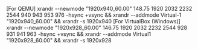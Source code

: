 [For QEMU]
xrandr --newmode "1920x940_60.00"  148.75  1920 2032 2232 2544  940 943 953 976 -hsync +vsync && xrandr --addmode Virtual-1 "1920x940_60.00" && xrandr -s 1920x940
[For VirtualBox (Windows)]
xrandr --newmode "1920x928_60.00"  146.75  1920 2032 2232 2544  928 931 941 963 -hsync +vsync && xrandr --addmode Virtual1 "1920x928_60.00" && xrandr -s 1920x928

